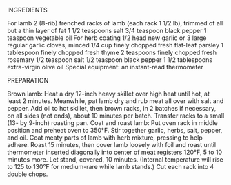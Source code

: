 INGREDIENTS

For lamb
2 (8-rib) frenched racks of lamb (each rack 1 1/2 lb), trimmed of all but a thin layer of fat
1 1/2 teaspoons salt
3/4 teaspoon black pepper
1 teaspoon vegetable oil
For herb coating
1/2 head new garlic or 3 large regular garlic cloves, minced
1/4 cup finely chopped fresh flat-leaf parsley
1 tablespoon finely chopped fresh thyme
2 teaspoons finely chopped fresh rosemary
1/2 teaspoon salt
1/2 teaspoon black pepper
1 1/2 tablespoons extra-virgin olive oil
Special equipment: an instant-read thermometer


PREPARATION

Brown lamb:
Heat a dry 12-inch heavy skillet over high heat until hot, at least 2 minutes. Meanwhile, pat lamb dry and rub meat all over with salt and pepper. Add oil to hot skillet, then brown racks, in 2 batches if necessary, on all sides (not ends), about 10 minutes per batch.
Transfer racks to a small (13- by 9-inch) roasting pan.
Coat and roast lamb:
Put oven rack in middle position and preheat oven to 350°F.
Stir together garlic, herbs, salt, pepper, and oil. Coat meaty parts of lamb with herb mixture, pressing to help adhere. Roast 15 minutes, then cover lamb loosely with foil and roast until thermometer inserted diagonally into center of meat registers 120°F, 5 to 10 minutes more. Let stand, covered, 10 minutes. (Internal temperature will rise to 125 to 130°F for medium-rare while lamb stands.)
Cut each rack into 4 double chops.
